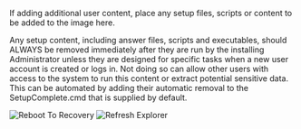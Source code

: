 If adding additional user content, place any setup files, scripts or content to be added to the image here.

Any setup content, including answer files, scripts and executables, should ALWAYS be removed immediately after they are run by the installing Administrator unless they are designed for specific tasks when a new user account is created or logs in. Not doing so can allow other users with access to the system to run this content or extract potential sensitive data. This can be automated by adding their automatic removal to the SetupComplete.cmd that is supplied by default.

![Reboot To Recovery](RebootRecovery.png) ![Refresh Explorer](RefreshExplorer.png)

